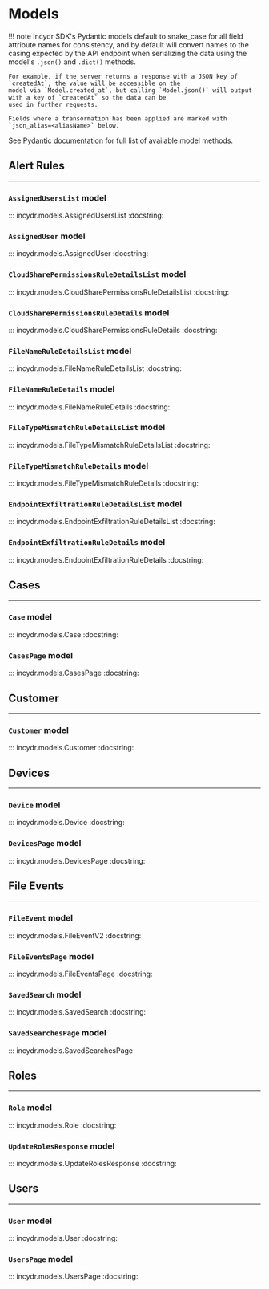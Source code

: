 # Models

!!! note
    Incydr SDK's Pydantic models default to snake_case for all field attribute names for consistency, and by default will
    convert names to the casing expected by the API endpoint when serializing the data using the model's `.json()` and
    `.dict()` methods.

    For example, if the server returns a response with a JSON key of `createdAt`, the value will be accessible on the
    model via `Model.created_at`, but calling `Model.json()` will output with a key of `createdAt` so the data can be
    used in further requests.

    Fields where a transormation has been applied are marked with `json_alias=<aliasName>` below.

See [Pydantic documentation](https://pydantic-docs.helpmanual.io/usage/models/#model-properties) for full list of
available model methods.


## Alert Rules
---

### `AssignedUsersList` model

::: incydr.models.AssignedUsersList
    :docstring:

### `AssignedUser` model

::: incydr.models.AssignedUser
    :docstring:

### `CloudSharePermissionsRuleDetailsList` model

::: incydr.models.CloudSharePermissionsRuleDetailsList
    :docstring:

### `CloudSharePermissionsRuleDetails` model

::: incydr.models.CloudSharePermissionsRuleDetails
    :docstring:

### `FileNameRuleDetailsList` model

::: incydr.models.FileNameRuleDetailsList
    :docstring:

### `FileNameRuleDetails` model

::: incydr.models.FileNameRuleDetails
    :docstring:

### `FileTypeMismatchRuleDetailsList` model

::: incydr.models.FileTypeMismatchRuleDetailsList
    :docstring:

### `FileTypeMismatchRuleDetails` model

::: incydr.models.FileTypeMismatchRuleDetails
    :docstring:

### `EndpointExfiltrationRuleDetailsList` model

::: incydr.models.EndpointExfiltrationRuleDetailsList
    :docstring:

### `EndpointExfiltrationRuleDetails` model

::: incydr.models.EndpointExfiltrationRuleDetails
    :docstring:


## Cases
---

### `Case` model

::: incydr.models.Case
    :docstring:

### `CasesPage` model

::: incydr.models.CasesPage
    :docstring:


## Customer
---

### `Customer` model

::: incydr.models.Customer
    :docstring:

## Devices
---

### `Device` model

::: incydr.models.Device
    :docstring:

### `DevicesPage` model

::: incydr.models.DevicesPage
    :docstring:


## File Events
---

### `FileEvent` model

::: incydr.models.FileEventV2
    :docstring:

### `FileEventsPage` model

::: incydr.models.FileEventsPage
    :docstring:

### `SavedSearch` model

::: incydr.models.SavedSearch
    :docstring:

### `SavedSearchesPage` model

::: incydr.models.SavedSearchesPage
## Roles
---

### `Role` model

::: incydr.models.Role
    :docstring:

### `UpdateRolesResponse` model

::: incydr.models.UpdateRolesResponse
    :docstring:

## Users
---

### `User` model

::: incydr.models.User
    :docstring:

### `UsersPage` model

::: incydr.models.UsersPage
    :docstring:

